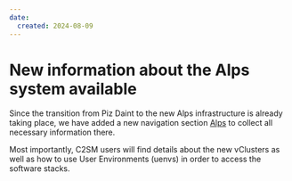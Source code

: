 ```yaml
---
date:
  created: 2024-08-09
---
```


# New information about the Alps system available

Since the transition from Piz Daint to the new Alps infrastructure is already taking place, 
we have added a new navigation section [Alps](../../alps/index.md) to collect all necessary information there.

Most importantly, C2SM users will find details about the new vClusters as well as how to
use User Environments (uenvs) in order to access the software stacks.